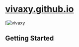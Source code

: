 # [vivaxy.github.io](http://vivaxy.github.io/)

[![vivaxy](http://vivaxy.github.io/)

## Getting Started
